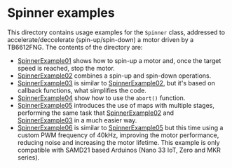 # Spinner examples

This directory contains usage examples for the `Spinner` class, addressed to accelerate/deccelerate (spin-up/spin-down) a motor driven by a TB6612FNG. The contents of the directory are:

- [SpinnerExample01](https://github.com/VGavara/ArduinoTB6612FNG/tree/main/examples/Spinner/SpinnerExample01) shows how to spin-up a motor and, once the target speed is reached, stop the motor.
- [SpinnerExample02](https://github.com/VGavara/ArduinoTB6612FNG/tree/main/examples/Spinner/SpinnerExample02) combines a spin-up and spin-down operations.
- [SpinnerExample03](https://github.com/VGavara/ArduinoTB6612FNG/tree/main/examples/Spinner/SpinnerExample03) is similar to [SpinnerExample02](https://github.com/VGavara/ArduinoTB6612FNG/tree/main/examples/Spinner/SpinnerExample02), but it's based on callback functions, what simplifies the code.
- [SpinnerExample04](https://github.com/VGavara/ArduinoTB6612FNG/tree/main/examples/Spinner/SpinnerExample04) show how to use the `abort()` function.
- [SpinnerExample05](https://github.com/VGavara/ArduinoTB6612FNG/tree/main/examples/Spinner/SpinnerExample05) introduces the use of maps with multiple stages, performing the same task that [SpinnerExample02](https://github.com/VGavara/ArduinoTB6612FNG/tree/main/examples/Spinner/SpinnerExample02) and [SpinnerExample03](https://github.com/VGavara/ArduinoTB6612FNG/tree/main/examples/Spinner/SpinnerExample03) in a much easier way.
- [SpinnerExample06](https://github.com/VGavara/ArduinoTB6612FNG/tree/main/examples/Spinner/SpinnerExample06) is similar to [SpinnerExample05](https://github.com/VGavara/ArduinoTB6612FNG/tree/main/examples/Spinner/SpinnerExample05) but this time using a custom PWM frequency of 40kHz, improving the motor performance, reducing noise and increasing the motor lifetime. This example is only compatible with SAMD21 based Arduinos (Nano 33 IoT, Zero and MKR series).